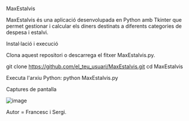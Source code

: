MaxEstalvis

MaxEstalvis és una aplicació desenvolupada en Python amb Tkinter que permet gestionar i calcular els diners destinats a diferents categories de despesa i estalvi.

Instal·lació i execució

Clona aquest repositori o descarrega el fitxer MaxEstalvis.py.

git clone https://github.com/el_teu_usuari/MaxEstalvis.git
cd MaxEstalvis

Executa l'arxiu Python: python MaxEstalvis.py

Captures de pantalla

![image](https://github.com/user-attachments/assets/0a3f290c-5f84-4254-902e-705d6c3adc39)


Autor = Francesc i Sergi.

